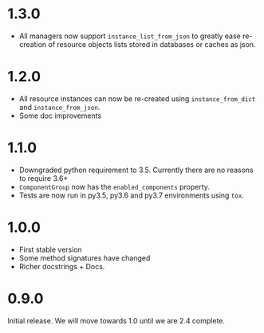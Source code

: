 
# 1.3.0

- All managers now support `instance_list_from_json`
  to greatly ease re-creation of resource objects lists
  stored in databases or caches as json.

# 1.2.0

- All resource instances can now be re-created using `instance_from_dict` and `instance_from_json`.
- Some doc improvements

# 1.1.0

- Downgraded python requirement to 3.5. Currently there are no reasons to require 3.6+
- `ComponentGroup` now has the `enabled_components` property.
- Tests are now run in py3.5, py3.6 and py3.7 environments using `tox`.

# 1.0.0

- First stable version
- Some method signatures have changed
- Richer docstrings + Docs.

# 0.9.0

Initial release. We will move towards 1.0 until we are 2.4 complete.
